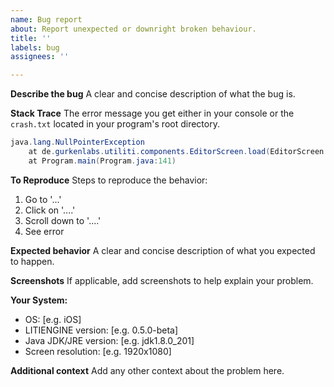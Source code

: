 ```yaml
---
name: Bug report
about: Report unexpected or downright broken behaviour.
title: ''
labels: bug
assignees: ''

---
```


**Describe the bug**
A clear and concise description of what the bug is.

**Stack Trace**
The error message you get either in your console or the `crash.txt` located in your program's root directory.
```java
java.lang.NullPointerException
    at de.gurkenlabs.utiliti.components.EditorScreen.load(EditorScreen.java:308)
    at Program.main(Program.java:141)
```

**To Reproduce**
Steps to reproduce the behavior:
1. Go to '...'
2. Click on '....'
3. Scroll down to '....'
4. See error

**Expected behavior**
A clear and concise description of what you expected to happen.

**Screenshots**
If applicable, add screenshots to help explain your problem.

**Your System:**
 - OS: [e.g. iOS]
 - LITIENGINE version: [e.g. 0.5.0-beta]
 - Java JDK/JRE version: [e.g. jdk1.8.0_201] 
 - Screen resolution: [e.g. 1920x1080]

**Additional context**
Add any other context about the problem here.
